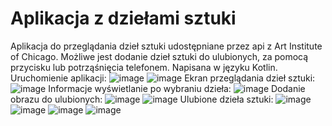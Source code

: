 # Aplikacja z dziełami sztuki
Aplikacja do przeglądania dzieł sztuki udostępniane przez api z Art Institute of Chicago. Możliwe jest dodanie dzieł sztuki do ulubionych, za pomocą przycisku lub potrząśnięcia telefonem. Napisana w języku Kotlin.
Uruchomienie aplikacji:
![image](https://github.com/WojciechKielak/AM/assets/120566154/14fb7203-9029-4ed8-bc96-0af2a72764cd)
![image](https://github.com/WojciechKielak/AM/assets/120566154/ad1450ea-ef85-40df-bac7-c1186c3f7293)
Ekran przeglądania dzieł sztuki:
![image](https://github.com/WojciechKielak/AM/assets/120566154/9e8853bb-aa86-4744-b083-a9905ffae6e8)
Informacje wyświetlanie po wybraniu dzieła:
![image](https://github.com/WojciechKielak/AM/assets/120566154/e9d8ae06-b499-4f4e-8f08-4044cba62a70)
Dodanie obrazu do ulubionych:
![image](https://github.com/WojciechKielak/AM/assets/120566154/859cece6-0ebb-4d9d-92ff-277abcb6c452)
![image](https://github.com/WojciechKielak/AM/assets/120566154/9f24a634-f3d7-4494-8a43-72c7a7ee845f)
Ulubione dzieła sztuki:
![image](https://github.com/WojciechKielak/AM/assets/120566154/bfafafab-094b-474d-8330-253d6c09b9d6)
![image](https://github.com/WojciechKielak/AM/assets/120566154/ab5a9600-0c32-4fd2-bed7-94fe90696ceb)
![image](https://github.com/WojciechKielak/AM/assets/120566154/7c7aa5f7-fc2c-430b-ab17-d77d17aaadf8)
![image](https://github.com/WojciechKielak/AM/assets/120566154/c7caa71f-3757-4a93-8430-7d3f1f2635ac)
